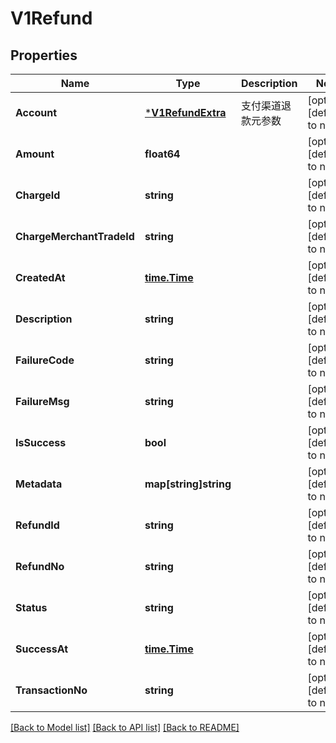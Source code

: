 # V1Refund

## Properties
Name | Type | Description | Notes
------------ | ------------- | ------------- | -------------
**Account** | [***V1RefundExtra**](v1RefundExtra.md) | 支付渠道退款元参数 | [optional] [default to null]
**Amount** | **float64** |  | [optional] [default to null]
**ChargeId** | **string** |  | [optional] [default to null]
**ChargeMerchantTradeId** | **string** |  | [optional] [default to null]
**CreatedAt** | [**time.Time**](time.Time.md) |  | [optional] [default to null]
**Description** | **string** |  | [optional] [default to null]
**FailureCode** | **string** |  | [optional] [default to null]
**FailureMsg** | **string** |  | [optional] [default to null]
**IsSuccess** | **bool** |  | [optional] [default to null]
**Metadata** | **map[string]string** |  | [optional] [default to null]
**RefundId** | **string** |  | [optional] [default to null]
**RefundNo** | **string** |  | [optional] [default to null]
**Status** | **string** |  | [optional] [default to null]
**SuccessAt** | [**time.Time**](time.Time.md) |  | [optional] [default to null]
**TransactionNo** | **string** |  | [optional] [default to null]

[[Back to Model list]](../README.md#documentation-for-models) [[Back to API list]](../README.md#documentation-for-api-endpoints) [[Back to README]](../README.md)


